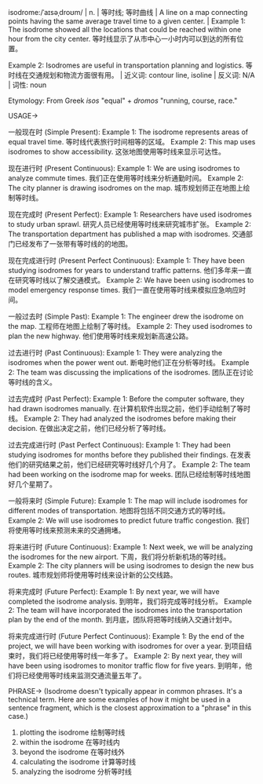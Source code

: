 isodrome:/ˈaɪsəˌdroʊm/ | n. | 等时线; 等时曲线 | A line on a map connecting points having the same average travel time to a given center. | Example 1: The isodrome showed all the locations that could be reached within one hour from the city center. 等时线显示了从市中心一小时内可以到达的所有位置。

Example 2:  Isodromes are useful in transportation planning and logistics. 等时线在交通规划和物流方面很有用。 | 近义词: contour line, isoline | 反义词: N/A | 词性: noun

Etymology:  From Greek *isos* "equal" + *dromos* "running, course, race."

USAGE->

一般现在时 (Simple Present):
Example 1: The isodrome represents areas of equal travel time. 等时线代表旅行时间相等的区域。
Example 2:  This map uses isodromes to show accessibility. 这张地图使用等时线来显示可达性。


现在进行时 (Present Continuous):
Example 1: We are using isodromes to analyze commute times. 我们正在使用等时线来分析通勤时间。
Example 2: The city planner is drawing isodromes on the map. 城市规划师正在地图上绘制等时线。


现在完成时 (Present Perfect):
Example 1: Researchers have used isodromes to study urban sprawl. 研究人员已经使用等时线来研究城市扩张。
Example 2:  The transportation department has published a map with isodromes. 交通部门已经发布了一张带有等时线的的地图。


现在完成进行时 (Present Perfect Continuous):
Example 1:  They have been studying isodromes for years to understand traffic patterns. 他们多年来一直在研究等时线以了解交通模式。
Example 2: We have been using isodromes to model emergency response times. 我们一直在使用等时线来模拟应急响应时间。


一般过去时 (Simple Past):
Example 1: The engineer drew the isodrome on the map. 工程师在地图上绘制了等时线。
Example 2:  They used isodromes to plan the new highway. 他们使用等时线来规划新高速公路。


过去进行时 (Past Continuous):
Example 1: They were analyzing the isodromes when the power went out.  断电时他们正在分析等时线。
Example 2:  The team was discussing the implications of the isodromes. 团队正在讨论等时线的含义。


过去完成时 (Past Perfect):
Example 1: Before the computer software, they had drawn isodromes manually. 在计算机软件出现之前，他们手动绘制了等时线。
Example 2: They had analyzed the isodromes before making their decision.  在做出决定之前，他们已经分析了等时线。


过去完成进行时 (Past Perfect Continuous):
Example 1: They had been studying isodromes for months before they published their findings.  在发表他们的研究结果之前，他们已经研究等时线好几个月了。
Example 2:  The team had been working on the isodrome map for weeks.  团队已经绘制等时线地图好几个星期了。


一般将来时 (Simple Future):
Example 1: The map will include isodromes for different modes of transportation. 地图将包括不同交通方式的等时线。
Example 2: We will use isodromes to predict future traffic congestion. 我们将使用等时线来预测未来的交通拥堵。


将来进行时 (Future Continuous):
Example 1: Next week, we will be analyzing the isodromes for the new airport. 下周，我们将分析新机场的等时线。
Example 2:  The city planners will be using isodromes to design the new bus routes. 城市规划师将使用等时线来设计新的公交线路。


将来完成时 (Future Perfect):
Example 1: By next year, we will have completed the isodrome analysis. 到明年，我们将完成等时线分析。
Example 2:  The team will have incorporated the isodromes into the transportation plan by the end of the month. 到月底，团队将把等时线纳入交通计划中。


将来完成进行时 (Future Perfect Continuous):
Example 1: By the end of the project, we will have been working with isodromes for over a year. 到项目结束时，我们将已经使用等时线一年多了。
Example 2: By next year, they will have been using isodromes to monitor traffic flow for five years. 到明年，他们将已经使用等时线来监测交通流量五年了。


PHRASE->
(Isodrome doesn't typically appear in common phrases.  It's a technical term.  Here are some examples of how it might be used in a sentence fragment, which is the closest approximation to a "phrase" in this case.)

1. plotting the isodrome  绘制等时线
2. within the isodrome  在等时线内
3. beyond the isodrome  在等时线外
4. calculating the isodrome 计算等时线
5. analyzing the isodrome 分析等时线
